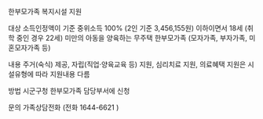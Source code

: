 한부모가족 복지시설 지원

대상
소득인정액이 기준 중위소득 100% (2인 기준 3,456,155원) 이하이면서 18세 (취학 중인 경우 22세) 미만의 아동을 양육하는 무주택 한부모가족 (모자가족, 부자가족, 미혼모자가족 등)

내용
주거(숙식) 제공,
자립(직업·양육교육 등) 지원,
심리치료 지원,
의료혜택 지원은 시설유형에 따라 지원내용 다름

방법
시군구청 한부모가족 담당부서에 신청

문의
가족상담전화 (전화 1644-6621 )

